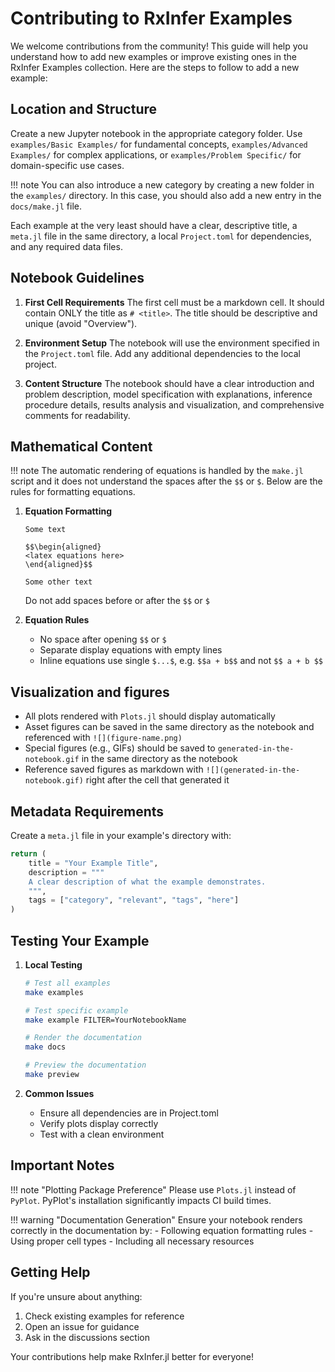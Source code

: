 # Contributing to RxInfer Examples

We welcome contributions from the community! This guide will help you understand how to add new examples or improve existing ones in the RxInfer Examples collection. Here are the steps to follow to add a new example:

## Location and Structure

Create a new Jupyter notebook in the appropriate category folder. Use `examples/Basic Examples/` for fundamental concepts, `examples/Advanced Examples/` for complex applications, or `examples/Problem Specific/` for domain-specific use cases.

!!! note
    You can also introduce a new category by creating a new folder in the `examples/` directory.
    In this case, you should also add a new entry in the `docs/make.jl` file.

Each example at the very least should have a clear, descriptive title, a `meta.jl` file in the same directory, a local `Project.toml` for dependencies, and any required data files.

## Notebook Guidelines

1. **First Cell Requirements**
   The first cell must be a markdown cell. It should contain ONLY the title as `# <title>`. The title should be descriptive and unique (avoid "Overview").

2. **Environment Setup**
   The notebook will use the environment specified in the `Project.toml` file. Add any additional dependencies to the local project.

3. **Content Structure**
   The notebook should have a clear introduction and problem description, model specification with explanations, inference procedure details, results analysis and visualization, and comprehensive comments for readability.

## Mathematical Content

!!! note
    The automatic rendering of equations is handled by the `make.jl` script and it does not understand the spaces after the `$$` or `$`. Below are the rules for formatting equations.

1. **Equation Formatting**
   ```
   Some text

   $$\begin{aligned}
   <latex equations here>
   \end{aligned}$$

   Some other text
   ```
   Do not add spaces before or after the `$$` or `$`

2. **Equation Rules**
   - No space after opening `$$` or `$`
   - Separate display equations with empty lines
   - Inline equations use single `$...$`, e.g. `$$a + b$$` and not `$$ a + b $$`

## Visualization and figures

- All plots rendered with `Plots.jl` should display automatically
- Asset figures can be saved in the same directory as the notebook and referenced with `![](figure-name.png)`
- Special figures (e.g., GIFs) should be saved to `generated-in-the-notebook.gif` in the same directory as the notebook
- Reference saved figures as markdown with `![](generated-in-the-notebook.gif)` right after the cell that generated it

## Metadata Requirements

Create a `meta.jl` file in your example's directory with:
```julia
return (
    title = "Your Example Title",
    description = """
    A clear description of what the example demonstrates.
    """,
    tags = ["category", "relevant", "tags", "here"]
)
```

## Testing Your Example

1. **Local Testing**
   ```bash
   # Test all examples
   make examples

   # Test specific example
   make example FILTER=YourNotebookName

   # Render the documentation
   make docs

   # Preview the documentation
   make preview
   ```

2. **Common Issues**
   - Ensure all dependencies are in Project.toml
   - Verify plots display correctly
   - Test with a clean environment

## Important Notes

!!! note "Plotting Package Preference"
    Please use `Plots.jl` instead of `PyPlot`. PyPlot's installation significantly impacts CI build times.

!!! warning "Documentation Generation"
    Ensure your notebook renders correctly in the documentation by:
    - Following equation formatting rules
    - Using proper cell types
    - Including all necessary resources

## Getting Help

If you're unsure about anything:
1. Check existing examples for reference
2. Open an issue for guidance
3. Ask in the discussions section

Your contributions help make RxInfer.jl better for everyone!
